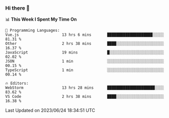 ### Hi there 👋

<!--
**asdf12303116/asdf12303116** is a ✨ _special_ ✨ repository because its `README.md` (this file) appears on your GitHub profile.

Here are some ideas to get you started:

- 🔭 I’m currently working on ...
- 🌱 I’m currently learning ...
- 👯 I’m looking to collaborate on ...
- 🤔 I’m looking for help with ...
- 💬 Ask me about ...
- 📫 How to reach me: ...
- 😄 Pronouns: ...
- ⚡ Fun fact: ...
-->

<!--START_SECTION:waka-->
📊 **This Week I Spent My Time On** 

```text
💬 Programming Languages: 
Vue.js                   13 hrs 6 mins       ████████████████████░░░░░   81.31 % 
Other                    2 hrs 38 mins       ████░░░░░░░░░░░░░░░░░░░░░   16.37 % 
JavaScript               19 mins             █░░░░░░░░░░░░░░░░░░░░░░░░   02.02 % 
JSON                     1 min               ░░░░░░░░░░░░░░░░░░░░░░░░░   00.15 % 
TypeScript               1 min               ░░░░░░░░░░░░░░░░░░░░░░░░░   00.14 % 

🔥 Editors: 
WebStorm                 13 hrs 28 mins      █████████████████████░░░░   83.62 % 
VS Code                  2 hrs 38 mins       ████░░░░░░░░░░░░░░░░░░░░░   16.38 % 
```


 Last Updated on 2023/06/24 18:34:51 UTC
<!--END_SECTION:waka-->
